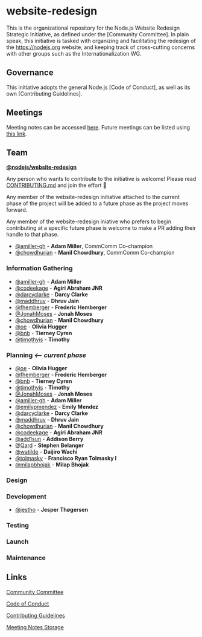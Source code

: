 # website-redesign

This is the organizational repository for the Node.js Website Redesign
Strategic Initiative, as defined under the [Community Committee].
In plain speak, this initiative is tasked with organizing and facilitating
the redesign of the https://nodejs.org website, and keeping track of
cross-cutting concerns with other groups such as the Internationalization WG.

## Governance

This initiative adopts the general Node.js [Code of Conduct], as well as its own
[Contributing Guidelines].

## Meetings

Meeting notes can be accessed [here](./meetings). Future meetings can be listed using [this link](https://github.com/nodejs/website-redesign/issues?utf8=%E2%9C%93&q=is%3Aissue+is%3Aopen+Meeting+in%3Atitle).

## Team
**[@nodejs/website-redesign](https://github.com/nodejs/website-redesign)**

Any person who wants to contribute to the initiative is welcome! Please read [CONTRIBUTING.md](./CONTRIBUTING.md) and join the effort 🙌

Any member of the website-redesign initiative attached to the current phase of the project will be added to a future phase as the project moves forward.

Any member of the website-redesign iniative who prefers to begin contributing at a specific future phase is welcome to make a PR adding their handle to that phase.

- [@amiller-gh](https://github.com/amiller-gh) - **Adam Miller**, CommComm Co-champion
- [@chowdhurian](https://github.com/chowdhurian) - **Manil Chowdhury**, CommComm Co-champion

### Information Gathering

- [@amiller-gh](https://github.com/amiller-gh) - **Adam Miller**
- [@codeekage](https://github.com/codeekage) - **Agiri Abraham JNR**
- [@darcyclarke](https://github.com/darcyclarke) - **Darcy Clarke**
- [@maddhruv](https://github.com/maddhruv) - **Dhruv Jain**
- [@fhemberger](https://github.com/fhemberger) - **Frederic Hemberger**
- [@JonahMoses](https://github.com/JonahMoses) - **Jonah Moses**
- [@chowdhurian](https://github.com/chowdhurian) - **Manil Chowdhury**
- [@oe](https://github.com/oe) - **Olivia Hugger**
- [@bnb](https://github.com/bnb) - **Tierney Cyren**
- [@timothyis](https://github.com/timothyis) - **Timothy**

### Planning _<-- current phase_

- [@oe](https://github.com/oe) - **Olivia Hugger**
- [@fhemberger](https://github.com/fhemberger) - **Frederic Hemberger**
- [@bnb](https://github.com/bnb) - **Tierney Cyren**
- [@timothyis](https://github.com/timothyis) - **Timothy**
- [@JonahMoses](https://github.com/JonahMoses) - **Jonah Moses**
- [@amiller-gh](https://github.com/amiller-gh) - **Adam Miller**
- [@emilypmendez](https://github.com/emilypmendez) - **Emily Mendez**
- [@darcyclarke](https://github.com/darcyclarke) - **Darcy Clarke**
- [@maddhruv](https://github.com/maddhruv) - **Dhruv Jain**
- [@chowdhurian](https://github.com/chowdhurian) - **Manil Chowdhury**
- [@codeekage](https://github.com/codeekage) - **Agiri Abraham JNR**
- [@add1sun](https://github.com/add1sun) - **Addison Berry**
- [@Qard](https://github.com/Qard) - **Stephen Belanger**
- [@watilde](https://github.com/watilde) - **Daijiro Wachi**
- [@tolmasky](https://github.com/tolmasky) - **Francisco Ryan Tolmasky I**
- [@milapbhojak](https://github.com/milapbhojak) - **Milap Bhojak**

### Design

### Development

- [@jestho](https://github.com/jestho) - **Jesper Thøgersen**

### Testing

### Launch

### Maintenance


## Links

[Community Committee](https://github.com/nodejs/community-committee)

[Code of Conduct](https://github.com/nodejs/admin/blob/master/CODE_OF_CONDUCT.md)

[Contributing Guidelines](./CONTRIBUTING.md)

[Meeting Notes Storage](./meetings)

